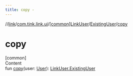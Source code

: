 ```yaml
---
title: copy -
---
```

//[link](../../../index.md)/[com.tink.link.ui](../../index.md)/[[common]LinkUser](../index.md)/[ExistingUser](index.md)/[copy](copy.md)



# copy  
[common]  
Content  
fun [copy](copy.md)(user: [User](../../../com.tink.model.user/[common]-user/index.md)): [LinkUser.ExistingUser](index.md)  



